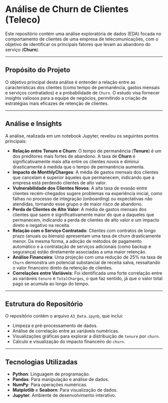 # Análise de Churn de Clientes (Teleco)

Este repositório contém uma análise exploratória de dados (EDA) focada no comportamento de clientes de uma empresa de telecomunicações, com o objetivo de identificar os principais fatores que levam ao abandono do serviço (**Churn**).

---

## Propósito do Projeto

O objetivo principal desta análise é entender a relação entre as características dos clientes (como tempo de permanência, gastos mensais e serviços contratados) e a probabilidade de `Churn`. O estudo visa fornecer insights valiosos para a equipe de negócios, permitindo a criação de estratégias mais eficazes de retenção de clientes.

---

## Análise e Insights

A análise, realizada em um notebook Jupyter, revelou os seguintes pontos principais:

* **Relação entre Tenure e Churn**: O tempo de permanência (**Tenure**) é um dos preditores mais fortes de abandono. A taxa de **Churn** é significativamente mais alta entre os clientes novos e diminui drasticamente à medida que o tempo de permanência aumenta.
* **Impacto de MonthlyCharges**: A média de gastos mensais dos clientes que cancelam é superior àqueles que permanecem, indicando que a empresa está perdendo clientes de alto valor.
* **Vulnerabilidade dos Clientes Novos**: A alta taxa de evasão entre clientes recém-chegados sugere problemas na experiência inicial, como falhas no processo de integração (onboarding) ou expectativas não atendidas, tornando esse grupo o de maior risco de abandono.
* **Perda de Clientes de Alto Valor**: A média de gastos mensais dos clientes que saem é significativamente maior do que a daqueles que permanecem, indicando a perda de clientes de alto valor e um impacto direto e negativo na receita.
* **Relação com o Serviço Contratado**: Clientes com contratos de longo prazo (anuais ou bienais) apresentam uma taxa de churn drasticamente menor. Da mesma forma, a adoção de métodos de pagamento automático e a contratação de serviços adicionais (como backup e segurança) estão diretamente associadas a uma maior retenção.
* **Análise Financeira**: Uma projeção com uma redução de 25% na taxa de `Churn` demonstra um potencial substancial de receita salva, ressaltando o valor financeiro direto da retenção de clientes.
* **Correlações entre Variáveis**: Foi identificada uma forte correlação entre as variáveis `tenure` e `TotalCharges`, o que faz sentido, já que o valor total pago se acumula ao longo do tempo.

---

## Estrutura do Repositório

O repositório contém o arquivo `A3_Data.ipynb`, que inclui:

* Limpeza e pré-processamento de dados.
* Análise de correlação entre as variáveis numéricas.
* Visualizações gráficas para explorar a distribuição de `tenure` por `churn`.
* Cálculo e visualização do impacto financeiro do `churn`.

---

## Tecnologias Utilizadas

* **Python**: Linguagem de programação.
* **Pandas**: Para manipulação e análise de dados.
* **NumPy**: Para operações numéricas.
* **Matplotlib** e **Seaborn**: Para visualização de dados.
* **Jupyter**: Ambiente de desenvolvimento interativo.
